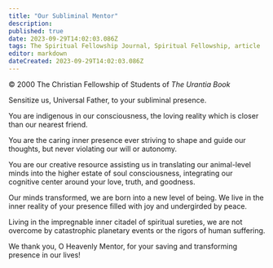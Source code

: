 ```yaml
---
title: "Our Subliminal Mentor"
description: 
published: true
date: 2023-09-29T14:02:03.086Z
tags: The Spiritual Fellowship Journal, Spiritual Fellowship, article
editor: markdown
dateCreated: 2023-09-29T14:02:03.086Z
---
```


<p class="v-card v-sheet theme--light gray lighten-3 px-2">© 2000 The Christian Fellowship of Students of <i>The Urantia Book</i></p>

Sensitize us, Universal Father, to your subliminal 
presence.

You are indigenous in our consciousness, the loving 
reality which is closer than our nearest friend.

You are the caring inner presence ever striving to 
shape and guide our thoughts, but never violating 
our will or autonomy.

You are our creative resource assisting us in translating
our animal-level minds into the higher estate of soul
consciousness, integrating our cognitive
center around your love, truth, and goodness.

Our minds transformed, we are born into a new level
of being. We live in the inner reality of your
presence filled with joy and undergirded by peace.

Living in the impregnable inner citadel of spiritual 
sureties, we are not overcome by catastrophic
planetary events or the rigors of human suffering.

We thank you, O Heavenly Mentor, for your saving and 
transforming presence in our lives!